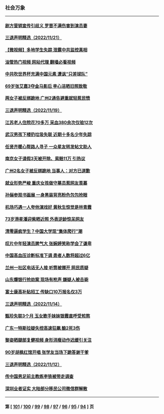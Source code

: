 ### 社会万象
---
#### [剧方营销宣传引歧义 罗晋不满伤害到演员妻](../../pages/ncid282/n13870468.md?11221645) 
#### [三退声明精选（2022/11/21）](../../pages/ncid282/n13870580.md?11221645) 
#### [【微视频】多地学生失踪 泄露中共监控真相](../../pages/ncid282/n13869887.md?11221645) 
#### [油管热门视频 网站代理 翻墙必看视频](http://138.2.39.72:81/youtube.html?epic-marker?11221645)
#### [中共吹世界杯充满中国元素 遭讽“只差球队”](../../pages/ncid282/n13870174.md?11221645) 
#### [69岁张艾嘉3夺金马影后 李心洁晒旧照致敬](../../pages/ncid282/n13869760.md?11221645) 
#### [两女子被反绑跪地 广州2通告避重就轻惹民愤](../../pages/ncid282/n13869577.md?11221645) 
#### [三退声明精选（2022/11/19）](../../pages/ncid282/n13869349.md?11221645) 
#### [江苏老人住院花70多万 采血380余次仅验12次](../../pages/ncid282/n13869097.md?11221645) 
#### [武汉男孩下楼扔垃圾失联 近期十多名少年失踪](../../pages/ncid282/n13869080.md?11221645) 
#### [任贤齐暖心帮路人寻子 一众星友转发帖文助人](../../pages/ncid282/n13868797.md?11221645) 
#### [南京女子请假3天被开除、索赔11万 引热议](../../pages/ncid282/n13868479.md?11221645) 
#### [广州2名女子被反绑跪地 当事人：对方已道歉](../../pages/ncid282/n13868426.md?11221645) 
#### [就业形势严峻 重庆女孩做守墓员惹网友羡慕](../../pages/ncid282/n13868247.md?11221645) 
#### [孙俪参观书画展 一身黑装背亮粉色包包抢眼](../../pages/ncid282/n13867332.md?11221645) 
#### [机场巧遇一人夸他演戏好 黄秋生惊觉是林青霞](../../pages/ncid282/n13867270.md?11221645) 
#### [73岁港星潘迎紫晒近照 外表逆龄惊呆网友](../../pages/ncid282/n13867307.md?11221645) 
#### [清零逼疯学生？中国大学现“集体爬行”潮](../../pages/ncid282/n13867282.md?11221645) 
#### [叹片中年轻演员脾气大 张婉婷笑称学会了谦卑](../../pages/ncid282/n13866703.md?11221645) 
#### [中国高血压诊断标准下调 患者人数将超过6亿](../../pages/ncid282/n13866552.md?11221645) 
#### [兰州一社区电话无人接 听筒被挪开 网民质疑](../../pages/ncid282/n13866318.md?11221645) 
#### [山东爆银行抢劫案 现场有枪声 嫌疑人被击毙](../../pages/ncid282/n13866126.md?11221645) 
#### [富士康高补贴招工 传缺口10万报名仅3万](../../pages/ncid282/n13866121.md?11221645) 
#### [三退声明精选（2022/11/14）](../../pages/ncid282/n13866093.md?11221645) 
#### [甄珍失联3个月 玉女歌手妹妹银霞直呼受煎熬](../../pages/ncid282/n13865911.md?11221645) 
#### [广东一特斯拉疑失控高速狂飙 酿2死3伤](../../pages/ncid282/n13865421.md?11221645) 
#### [黎姿晒腿部复健视频 身形消瘦动作迟缓引关注](../../pages/ncid282/n13865235.md?11221645) 
#### [90岁胡枫红馆开唱 张学友当场下跪答谢干爹](../../pages/ncid282/n13865216.md?11221645) 
#### [三退声明精选（2022/11/12）](../../pages/ncid282/n13865082.md?11221645) 
#### [传中国男足前主教练李铁被带走调查](../../pages/ncid282/n13865022.md?11221645) 
#### [深圳业者证实 大陆部分移民公司微信群解散](../../pages/ncid282/n13864916.md?11221645) 

---
#### 第 [ [101](./101.md?11221645) / [100](./100.md?11221645) / [99](./99.md?11221645) / [98](./98.md?11221645) / [97](./97.md?11221645) / [96](./96.md?11221645) / [95](./95.md?11221645) / [94](./94.md?11221645) ] 页

